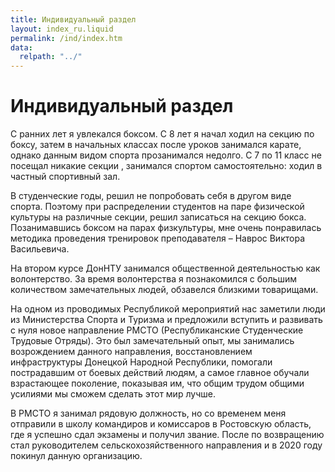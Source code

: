 ```yaml
---
title: Индивидуальный раздел
layout: index_ru.liquid
permalink: /ind/index.htm
data:
  relpath: "../"
---
```

# Индивидуальный раздел

С ранних лет я увлекался боксом. С 8 лет я начал ходил на секцию по боксу, затем в начальных классах после уроков занимался карате, однако данным видом спорта прозанимался недолго. С 7 по 11 класс не посещал никакие секции , занимался спортом самостоятельно: ходил в частный спортивный зал.

В студенческие годы, решил не попробовать себя в другом виде спорта. Поэтому при распределении студентов на паре физической культуры на различные секции, решил записаться на секцию бокса. Позанимавшись боксом на парах физкультуры, мне очень понравилась методика проведения тренировок преподавателя – Наврос Виктора Васильевича.

На втором курсе ДонНТУ занимался общественной деятельностью как волонтерство. За время волонтерства я познакомился с большим количеством замечательных людей, обзавелся близкими товарищами. 

На одном из проводимых Республикой мероприятий нас заметили люди из Министерства Спорта и Туризма и предложили вступить и развивать с нуля новое направление РМСТО (Республиканские Студенческие Трудовые Отряды).  Это был замечательный опыт, мы занимались возрождением данного направления, восстановлением инфраструктуры Донецкой Народной Республики, помогали пострадавшим от боевых действий людям, а самое главное обучали взрастающее поколение, показывая им, что общим трудом общими усилиями мы сможем сделать этот мир лучше.

В РМСТО я занимал рядовую должность, но со временем меня отправили в школу командиров и комиссаров в Ростовскую область, где я успешно сдал экзамены и получил звание. После по возвращению стал руководителем сельскохозяйственного направления и в 2020 году покинул данную организацию.